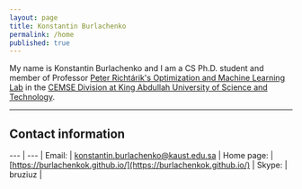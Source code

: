 ```yaml
---
layout: page
title: Konstantin Burlachenko
permalink: /home
published: true
---
```


<style>
th, td {
  padding: 5px;
  text-align: left;
}
</style>

My name is Konstantin Burlachenko and I am a CS Ph.D. student and member of Professor [Peter Richtárik's Optimization and Machine Learning Lab](https://richtarik.org/) 
in the [CEMSE Division at King Abdullah University of Science and Technology](https://cemse.kaust.edu.sa/).

---

## Contact information

--- | --- |
Email:      | [konstantin.burlachenko@kaust.edu.sa](mailto:konstantin.burlachenko@kaust.edu.sa) |
Home page:      | [https://burlachenkok.github.io/](https://burlachenkok.github.io/) |
Skype:      | bruziuz |
